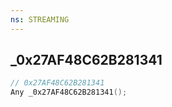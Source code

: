 ```yaml
---
ns: STREAMING
---
```

## _0x27AF48C62B281341

```c
// 0x27AF48C62B281341
Any _0x27AF48C62B281341();
```

